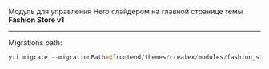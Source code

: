 Модуль для управления Hero слайдером на главной странице темы <strong>Fashion Store v1</strong>
<hr>

Migrations path:
```php
yii migrate --migrationPath=@frontend/themes/createx/modules/fashion_store_v1_hero_slider/migrations
```